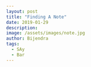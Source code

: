 ```yaml
---
layout: post
title: "Finding A Note"
date: 2019-01-29
description: 
image: /assets/images/note.jpg
author: Bijendra
tags: 
  - SAy
  - Bar
---
```

<p></p>
<div id="chart"></div>
<script src="https://d3js.org/d3.v4.min.js"></script>
<script>
width = 700;
height = 700;
var test = d3.selectAll("#chart")
			.append("svg")
			.attr("height", height)
			.attr("width", width)
			.attr("fill", "#FF5733")
			.style("background","#FF5733");
var cluster = test.append("g");
var link = cluster.append("a");
var text =cluster.append("text")	
	.attr("dy", ".35em")
	.attr("x", width/3)
	.attr("y", "40")
	.attr("class","visible")
	.style("visibility", "hidden")
	.style("fill", "black")
	.text("this is hidden");
d3.queue()
	.defer(d3.json, "/data/music.json")
	.await(create);
var scale = d3.scaleLinear()
	.domain([0,438978]).range([10,100]);
function create(error,data){
	 test.selectAll("rect")
		.data(data)
		.enter()
		.append("rect")
		.attr("class", "music")
		.attr("rx","5")
		.attr("ry", "5")
		.attr("width", function(d){
			return scale(d.subscriber)*3;
	})
	.attr("height","10")
	.on('mouseover',function(d,i){handleMouseOver(d.subscriber,d.musician,i,d.channelID)})
	.on("mouseout", function(d,i){handleMouseOut(d.subscriber)});
d3.selectAll("rect")
		.attr("fill","#FF5733")
		.transition()
		.delay(function(d,i){ return 3000*i; }) 
		.duration(3000)
		.attr("transform",function(d, i){
			return "translate("+ ((i*30)/2+30) +","+ (width/2 -(scale(d.subscriber)*3)/2)+") rotate(90 0 0)";
		})
		.attr("fill","black")
		.on("start", function(d,i){
			draw(d.musician,i);
		})
		.on("end", function(d){
			remove();
		});
};
function draw(name, index){
	var elemEnter = test
		.append("g");
	elemEnter.append("text")
		.attr("dy", ".35em")
		.attr("class", "text")
		.attr("x", "10")
		.attr("y", "10")
		.attr("font-family", "sans-serif")
		.attr("fill", "black")
		.text(name)
		.transition()
		.delay(function(d,i){ return 3000*i; }) 
		.duration(3000)
		.attr("transform",function(){
			return "translate("+ ((index*30)/2+60) +","+ (width/2 -20)+") rotate(90 0 0)";
		});
};
function remove(){
	d3.selectAll(".text").remove();
	d3.selectAll(".info").remove();
};
function handleMouseOver(subscriber,musician,i,channelID) {
	link
		.attr("xlink:href", "https://www.youtube.com/channel/"+ channelID)
		.append("circle")
		.attr("class", "visible")
		.attr("cx", width/3)
		.attr("cy", "40")
		.attr("r", "10")
		.style("fill","white");
	text.style("visibility", "visible")
			.text(function(){
				return [musician + " and has " + subscriber]; 
			});
		}
function handleMouseOut(subscriber) {
	d3.select("#t" + subscriber).remove();
  };
</script>